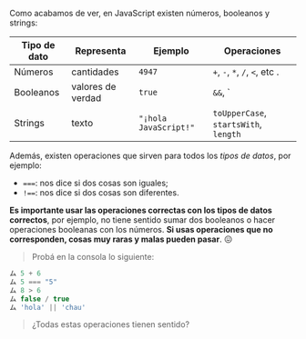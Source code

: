  Como acabamos de ver, en JavaScript existen números, booleanos y strings:

|  Tipo de dato |  Representa             |  Ejemplo |  Operaciones                   |
|---------------|-------------------------|----------|--------------------------------|
|Números        |cantidades               | `4947`   | `+`, `-`, `*`, `/`, `<`, etc .  |
|Booleanos      |valores de verdad        | `true`   | `&&`, `||`, etc.
|Strings        |texto                    | `"¡hola JavaScript!"` | `toUpperCase`, `startsWith`, `length` |


Además, existen operaciones que sirven para todos los _tipos de datos_, por ejemplo:

* `===`: nos dice si dos cosas son iguales;
* `!==`: nos dice si dos cosas son diferentes.

**Es importante usar las operaciones correctas con los tipos de datos correctos**, por ejemplo, no tiene sentido sumar dos booleanos o hacer operaciones booleanas con los números. **Si usas operaciones que no corresponden, cosas muy raras y malas pueden pasar**. :confounded:

> Probá en la consola lo siguiente:
>
``` javascript
ム 5 + 6
ム 5 === "5"
ム 8 > 6
ム false / true
ム 'hola' || 'chau'
```
> ¿Todas estas operaciones tienen sentido?